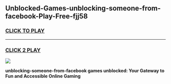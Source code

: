 
## Unblocked-Games-unblocking-someone-from-facebook-Play-Free-fjj58
<h3>
<a href="https://premium76.site?title=unblocking-someone-from-facebook&ref=23A">CLICK TO PLAY</a></h3>
<hr>

<h3>
<a href="https://premium76.site?title=unblocking-someone-from-facebook&ref=23A">CLICK 2 PLAY</a>
  
</h3>

<a href="https://premium76.site?title=unblocking-someone-from-facebook&ref=23A"><img src="https://clearcache.store/games.png"></a>


**unblocking-someone-from-facebook games unblocked: Your Gateway to Fun and Accessible Online Gaming**
